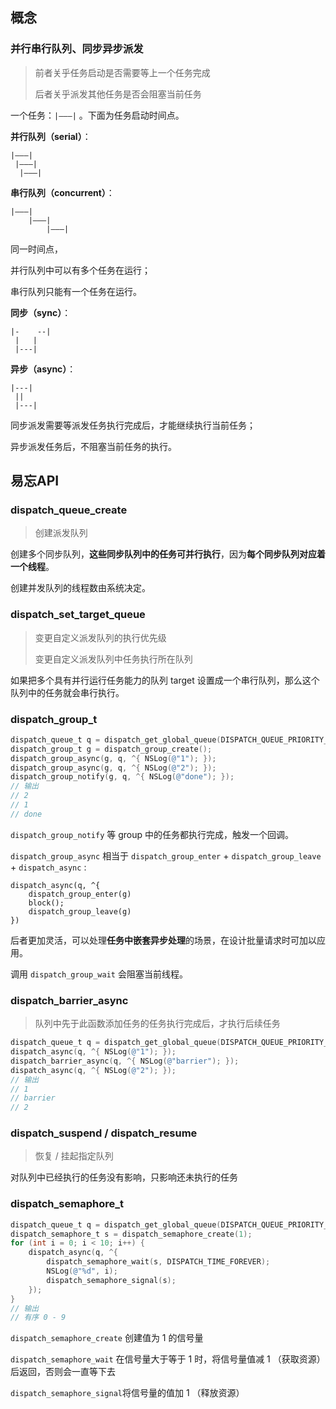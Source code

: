 ## 概念

### 并行串行队列、同步异步派发

> 前者关乎任务启动是否需要等上一个任务完成
>
> 后者关乎派发其他任务是否会阻塞当前任务

一个任务：`|———|` 。下面为任务启动时间点。

**并行队列（serial）**：

```
|———|
 |———|
  |———|
```

**串行队列（concurrent）**：

```
|———|
    |———|
        |———|
```

同一时间点，

并行队列中可以有多个任务在运行；

串行队列只能有一个任务在运行。

**同步（sync）**：

```
|-    --|
 |   | 
 |---|
```

**异步（async）**：

```
|---|
 || 
 |---|
```

同步派发需要等派发任务执行完成后，才能继续执行当前任务；

异步派发任务后，不阻塞当前任务的执行。

## 易忘API

### dispatch_queue_create

>  创建派发队列

创建多个同步队列，**这些同步队列中的任务可并行执行**，因为**每个同步队列对应着一个线程**。

创建并发队列的线程数由系统决定。

### dispatch_set_target_queue

> 变更自定义派发队列的执行优先级
>
> 变更自定义派发队列中任务执行所在队列

如果把多个具有并行运行任务能力的队列 target 设置成一个串行队列，那么这个队列中的任务就会串行执行。

### dispatch_group_t

```objective-c
dispatch_queue_t q = dispatch_get_global_queue(DISPATCH_QUEUE_PRIORITY_DEFAULT, 0);
dispatch_group_t g = dispatch_group_create();
dispatch_group_async(g, q, ^{ NSLog(@"1"); });
dispatch_group_async(g, q, ^{ NSLog(@"2"); });
dispatch_group_notify(g, q, ^{ NSLog(@"done"); });
// 输出
// 2
// 1
// done
```

`dispatch_group_notify` 等 group 中的任务都执行完成，触发一个回调。

`dispatch_group_async`  相当于 `dispatch_group_enter` + `dispatch_group_leave` + `dispatch_async` : 

```
dispatch_async(q, ^{
    dispatch_group_enter(g)
    block();
    dispatch_group_leave(g)
})
```

后者更加灵活，可以处理**任务中嵌套异步处理**的场景，在设计批量请求时可加以应用。

调用 `dispatch_group_wait` 会阻塞当前线程。

### dispatch_barrier_async

> 队列中先于此函数添加任务的任务执行完成后，才执行后续任务

```objective-c
dispatch_queue_t q = dispatch_get_global_queue(DISPATCH_QUEUE_PRIORITY_DEFAULT, 0);
dispatch_async(q, ^{ NSLog(@"1"); });
dispatch_barrier_async(q, ^{ NSLog(@"barrier"); });
dispatch_async(q, ^{ NSLog(@"2"); });
// 输出
// 1
// barrier
// 2
```

### dispatch_suspend / dispatch_resume

> 恢复 / 挂起指定队列

对队列中已经执行的任务没有影响，只影响还未执行的任务

### dispatch_semaphore_t

```objective-c
dispatch_queue_t q = dispatch_get_global_queue(DISPATCH_QUEUE_PRIORITY_DEFAULT, 0);
dispatch_semaphore_t s = dispatch_semaphore_create(1);
for (int i = 0; i < 10; i++) {
    dispatch_async(q, ^{
        dispatch_semaphore_wait(s, DISPATCH_TIME_FOREVER);
        NSLog(@"%d", i);
        dispatch_semaphore_signal(s);
    });
}
// 输出
// 有序 0 - 9 
```

`dispatch_semaphore_create` 创建值为 1 的信号量

`dispatch_semaphore_wait` 在信号量大于等于 1 时，将信号量值减 1 （获取资源）后返回，否则会一直等下去

`dispatch_semaphore_signal`将信号量的值加 1 （释放资源）

